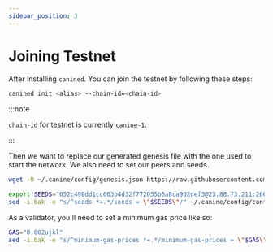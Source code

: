 ```yaml
---
sidebar_position: 3
---
```

# Joining Testnet

After installing `canined`. You can join the testnet by following these steps:

```sh
canined init <alias> --chain-id=<chain-id>
```

:::note

`chain-id` for testnet is currently `canine-1`.

:::

Then we want to replace our generated genesis file with the one used to start the network. We also need to set our peers and seeds.

```sh
wget -O ~/.canine/config/genesis.json https://raw.githubusercontent.com/JackalLabs/woof/master/genesis/woof-final.json

export SEEDS="052c498dd1cc603b4d32f772035b6a8ca902def3@23.88.73.211:26656,0bdeaaa237b41e3b964a027a110c6ab5bf561177@209.34.206.38:26656,bf7ee27a24e7d5f45653206fbbda8c4b716b74b1@89.58.38.59:26656,9eecc498dd2542c862f5bfb84ed7d2e1e3d922ab@34.201.48.14:26656,bf62b185eef3c185f8ebf81d5cf54bdc064b21d8@85.10.216.157:26656,43e800018a5b52ba119a5410ff45cbeb63182cc8@207.244.127.5:26656,942087a9665e8235f8037d0b9d2a3f8a8c3d562b@104.207.138.181:26656,9d0094606fe8748f1c06b494f7c0cbbd44808ec6@131.153.59.6:26656,6071fe2fc7e4f49caa4b1fd1cfe19007152312e0@34.76.87.33:26656,3f58d7c35ad55ef6cea94f7aa2ffe79df1c01768@78.107.253.133:26656,46cb18ca32ad7329cb82a10316087794ef12150f@185.107.57.74:26656"
sed -i.bak -e "s/^seeds *=.*/seeds = \"$SEEDS\"/" ~/.canine/config/config.toml
```


As a validator, you'll need to set a minimum gas price like so:
```sh
GAS="0.002ujkl"
sed -i.bak -e "s/^minimum-gas-prices *=.*/minimum-gas-prices = \"$GAS\"/" $HOME/.canine/config/app.toml
```